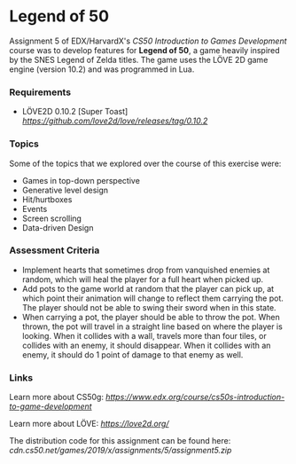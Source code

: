 # Legend of 50

Assignment 5 of EDX/HarvardX's *CS50 Introduction to Games Development* course was to develop features for **Legend of 50**, a game heavily inspired by the SNES Legend of Zelda titles. The game uses the LÖVE 2D game engine (version 10.2) and was programmed in Lua.

### Requirements
- LÖVE2D 0.10.2 [Super Toast] *https://github.com/love2d/love/releases/tag/0.10.2*

### Topics
 Some of the topics that we explored over the course of this exercise were:
- Games in top-down perspective
- Generative level design
- Hit/hurtboxes
- Events
- Screen scrolling 
- Data-driven Design

### Assessment Criteria
- Implement hearts that sometimes drop from vanquished enemies at random, which will heal the player for a full heart when picked up.
- Add pots to the game world at random that the player can pick up, at which point their animation will change to reflect them carrying the pot. The player should not be able to swing their sword when in this state.
- When carrying a pot, the player should be able to throw the pot. When thrown, the pot will travel in a straight line based on where the player is looking. When it collides with a wall, travels more than four tiles, or collides with an enemy, it should disappear. When it collides with an enemy, it should do 1 point of damage to that enemy as well.



### Links
Learn more about CS50g:
*https://www.edx.org/course/cs50s-introduction-to-game-development*

Learn more about LÖVE:
*https://love2d.org/*

The distribution code for this assignment can be found here: 
*cdn.cs50.net/games/2019/x/assignments/5/assignment5.zip*

